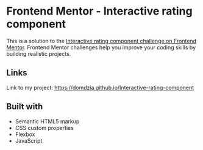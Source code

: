 # Frontend Mentor - Interactive rating component

This is a solution to the [Interactive rating component challenge on Frontend Mentor](https://www.frontendmentor.io/challenges/interactive-rating-component-koxpeBUmI). Frontend Mentor challenges help you improve your coding skills by building realistic projects. 

## Links
Link to my project: https://domdzia.github.io/Interactive-rating-component

## Built with

- Semantic HTML5 markup
- CSS custom properties
- Flexbox
- JavaScript


